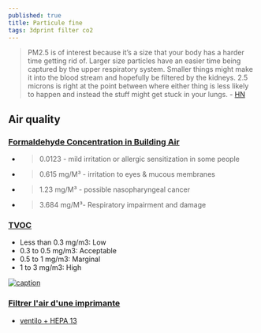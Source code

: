 ```yaml
---
published: true
title: Particule fine
tags: 3dprint filter co2
---
```

> PM2.5 is of interest because it’s a size that your body has a harder time getting rid of. Larger size particles have an easier time being captured by the upper respiratory system. Smaller things might make it into the blood stream and hopefully be filtered by the kidneys. 2.5 microns is right at the point between where either thing is less likely to happen and instead the stuff might get stuck in your lungs. - [HN](https://news.ycombinator.com/item?id=40501015)

## Air quality
### [Formaldehyde Concentration in Building Air](https://inspectapedia.com/indoor_air_quality/Formaldehyde_Gas_Exposure_Limits.php)
- > 0.0123  - mild irritation or allergic sensitization in some people
- > 0.615 mg/M³ - irritation to eyes & mucous membranes
- > 1.23 mg/M³ - possible nasopharyngeal cancer
- > 3.684 mg/M³- Respiratory impairment and damage

### [TVOC](https://www.environmental-expert.com/news/what-are-acceptable-voc-levels-in-the-air-814546)
- Less than 0.3 mg/m3: Low
- 0.3 to 0.5 mg/m3: Acceptable
- 0.5 to 1 mg/m3: Marginal
- 1 to 3 mg/m3: High

[![caption](https://external-content.duckduckgo.com/iu/?u=https%3A%2F%2Fstatic1.squarespace.com%2Fstatic%2F4ff3cb5ce4b05dff6b7ae07e%2Ft%2F563d636fe4b0dc5f2bef239f%2F1446863736230%2Fcarbon-dioxide-co2-hazard-scale.jpg&f=1&nofb=1&ipt=00031af4a35ffd16e3e54d0eae6b5e271b6f377be773bb9ea3c3929c20e07e1b&ipo=images)](https://duckduckgo.com/?t=lm&q=air+quality+co2+level&iax=images&ia=images&iai=https%3A%2F%2Fstatic1.squarespace.com%2Fstatic%2F4ff3cb5ce4b05dff6b7ae07e%2Ft%2F563d636fe4b0dc5f2bef239f%2F1446863736230%2Fcarbon-dioxide-co2-hazard-scale.jpg)

### [Filtrer l'air d'une imprimante](https://www.lesimprimantes3d.fr/forum/topic/1628-filtrer-lair-dune-imprimante/)
- [ventilo + HEPA 13](https://www.thingiverse.com/thing:3225238)

